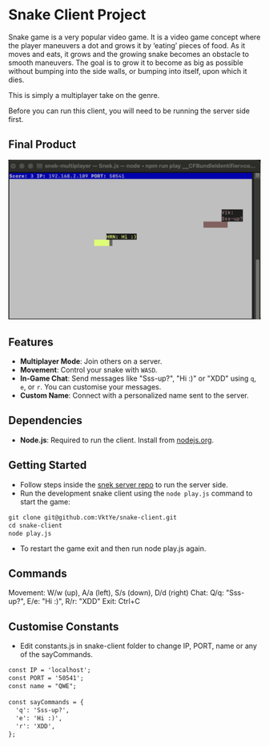 # Snake Client Project

Snake game is a very popular video game. It is a video game concept where the player maneuvers a dot and grows it by ‘eating’ pieces of food. 
As it moves and eats, it grows and the growing snake becomes an obstacle to smooth maneuvers. 
The goal is to grow it to become as big as possible without bumping into the side walls, or bumping into itself, upon which it dies.

This is simply a multiplayer take on the genre.

Before you can run this client, you will need to be running the server side first. 

## Final Product

!["Play together with your friends and share short messages"](./gameplay.png)

## Features
- **Multiplayer Mode**: Join others on a server.
- **Movement**: Control your snake with `WASD`.
- **In-Game Chat**: Send messages like "Sss-up?", "Hi :)" or "XDD" using `q`, `e`, or `r`.
You can customise your messages.
- **Custom Name**: Connect with a personalized name sent to the server.

## Dependencies

- **Node.js**: Required to run the client. Install from [nodejs.org](https://nodejs.org/).

## Getting Started
- Follow steps inside the [snek server repo](https://github.com/lighthouse-labs/snek-multiplayer.git) to run the server side.
- Run the development snake client using the `node play.js` command to start the game:
```
git clone git@github.com:VktYe/snake-client.git
cd snake-client
node play.js
```
- To restart the game exit and then run node play.js again.

## Commands
Movement: W/w (up), A/a (left), S/s (down), D/d (right)
Chat: Q/q: "Sss-up?", E/e: "Hi :)", R/r: "XDD" 
Exit: Ctrl+C

## Customise Constants
- Edit constants.js in snake-client folder to change IP, PORT, name or any of the sayCommands.
```
const IP = 'localhost';
const PORT = '50541';
const name = "QWE";

const sayCommands = {
  'q': 'Sss-up?',
  'e': 'Hi :)',
  'r': 'XDD',
};
```
